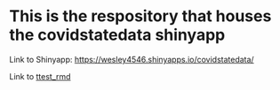 # This is the respository that houses the covidstatedata shinyapp

Link to Shinyapp: https://wesley4546.shinyapps.io/covidstatedata/

Link to [ttest_rmd](R/ttest_data_rmd.html)
